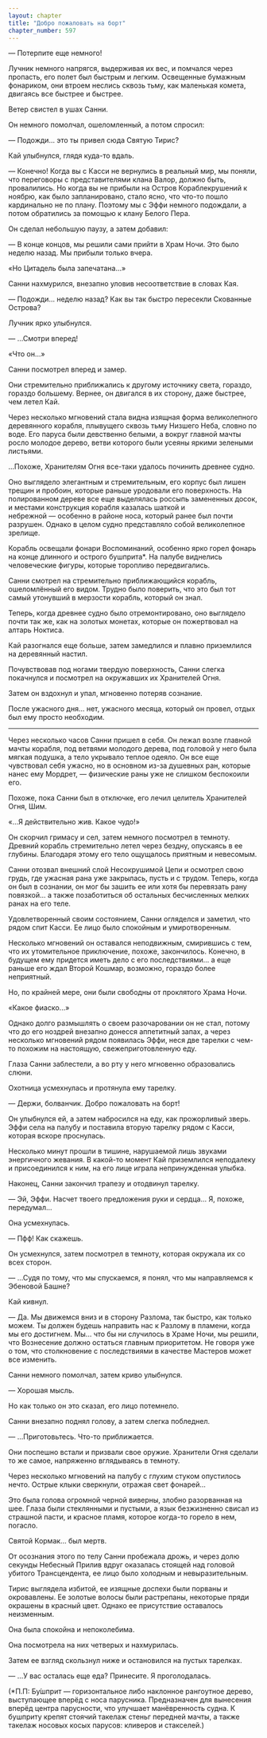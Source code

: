 ```yaml
---
layout: chapter
title: "Добро пожаловать на борт"
chapter_number: 597
---
```


— Потерпите еще немного!

Лучник немного напрягся, выдерживая их вес, и помчался через пропасть, его полет был быстрым и легким. Освещенные бумажным фонариком, они втроем неслись сквозь тьму, как маленькая комета, двигаясь все быстрее и быстрее.

Ветер свистел в ушах Санни.

Он немного помолчал, ошеломленный, а потом спросил:

— Подожди... это ты привел сюда Святую Тирис?

Кай улыбнулся, глядя куда-то вдаль.

— Конечно! Когда вы с Касси не вернулись в реальный мир, мы поняли, что переговоры с представителями клана Валор, должно быть, провалились. Но когда вы не прибыли на Остров Кораблекрушений к ноябрю, как было запланировано, стало ясно, что что-то пошло кардинально не по плану. Поэтому мы с Эффи немного подождали, а потом обратились за помощью к клану Белого Пера.

Он сделал небольшую паузу, а затем добавил:

— В конце концов, мы решили сами прийти в Храм Ночи. Это было неделю назад. Мы прибыли только вчера.

«Но Цитадель была запечатана...»

Санни нахмурился, внезапно уловив несоответствие в словах Кая.

— Подожди... неделю назад? Как вы так быстро пересекли Скованные Острова?

Лучник ярко улыбнулся.

— ...Смотри вперед!

«Что он...»

Санни посмотрел вперед и замер.

Они стремительно приближались к другому источнику света, гораздо, гораздо большему. Вернее, он двигался в их сторону, даже быстрее, чем летел Кай.

Через несколько мгновений стала видна изящная форма великолепного деревянного корабля, плывущего сквозь тьму Низшего Неба, словно по воде. Его паруса были девственно белыми, а вокруг главной мачты росло молодое дерево, ветви которого были усеяны яркими зелеными листьями.

...Похоже, Хранителям Огня все-таки удалось починить древнее судно.

Оно выглядело элегантным и стремительным, его корпус был лишен трещин и пробоин, которые раньше уродовали его поверхность. На полированном дереве все еще выделялась россыпь замененных досок, и местами конструкция корабля казалась шаткой и небрежной — особенно в районе носа, который ранее был почти разрушен. Однако в целом судно представляло собой великолепное зрелище.

Корабль освещали фонари Воспоминаний, особенно ярко горел фонарь на конце длинного и острого бушприта*. На палубе виднелись человеческие фигуры, которые торопливо передвигались.

Санни смотрел на стремительно приближающийся корабль, ошеломлённый его видом. Трудно было поверить, что это был тот самый утонувший в мерзости корабль, который он знал.

Теперь, когда древнее судно было отремонтировано, оно выглядело почти так же, как на золотых монетах, которые он пожертвовал на алтарь Ноктиса.

Кай разогнался еще больше, затем замедлился и плавно приземлился на деревянный настил.

Почувствовав под ногами твердую поверхность, Санни слегка покачнулся и посмотрел на окружавших их Хранителей Огня.

Затем он вздохнул и упал, мгновенно потеряв сознание.

После ужасного дня... нет, ужасного месяца, который он провел, отдых был ему просто необходим.

***

Через несколько часов Санни пришел в себя. Он лежал возле главной мачты корабля, под ветвями молодого дерева, под головой у него была мягкая подушка, а тело укрывало теплое одеяло. Он все еще чувствовал себя ужасно, но в основном из-за душевных ран, которые нанес ему Мордрет, — физические раны уже не слишком беспокоили его.

Похоже, пока Санни был в отключке, его лечил целитель Хранителей Огня, Шим.

«...Я действительно жив. Какое чудо!»

Он скорчил гримасу и сел, затем немного посмотрел в темноту. Древний корабль стремительно летел через бездну, опускаясь в ее глубины. Благодаря этому его тело ощущалось приятным и невесомым.

Санни отозвал внешний слой Несокрушимой Цепи и осмотрел свою грудь, где ужасная рана уже закрылась, пусть и с трудом. Теперь, когда он был в сознании, он мог бы зашить ее или хотя бы перевязать рану повязкой... а также позаботиться об остальных бесчисленных мелких ранах на его теле.

Удовлетворенный своим состоянием, Санни огляделся и заметил, что рядом спит Касси. Ее лицо было спокойным и умиротворенным.

Несколько мгновений он оставался неподвижным, смирившись с тем, что их утомительное приключение, похоже, закончилось. Конечно, в будущем ему придется иметь дело с его последствиями... а еще раньше его ждал Второй Кошмар, возможно, гораздо более неприятный.

Но, по крайней мере, они были свободны от проклятого Храма Ночи.

«Какое фиаско...»

Однако долго размышлять о своем разочаровании он не стал, потому что до его ноздрей внезапно донесся аппетитный запах, а через несколько мгновений рядом появилась Эффи, неся две тарелки с чем-то похожим на настоящую, свежеприготовленную еду.

Глаза Санни заблестели, а во рту у него мгновенно образовались слюни.

Охотница усмехнулась и протянула ему тарелку.

— Держи, болванчик. Добро пожаловать на борт!

Он улыбнулся ей, а затем набросился на еду, как прожорливый зверь. Эффи села на палубу и поставила вторую тарелку рядом с Касси, которая вскоре проснулась.

Несколько минут прошли в тишине, нарушаемой лишь звуками энергичного жевания. В какой-то момент Кай приземлился неподалеку и присоединился к ним, на его лице играла непринужденная улыбка.

Наконец, Санни закончил трапезу и отодвинул тарелку.

— Эй, Эффи. Насчет твоего предложения руки и сердца... Я, похоже, передумал...

Она усмехнулась.

— Пфф! Как скажешь.

Он усмехнулся, затем посмотрел в темноту, которая окружала их со всех сторон.

— ...Судя по тому, что мы спускаемся, я понял, что мы направляемся к Эбеновой Башне?

Кай кивнул.

— Да. Мы движемся вниз и в сторону Разлома, так быстро, как только можем. Ты должен будешь направить нас к Разлому в пламени, когда мы его достигнем. Мы... что бы ни случилось в Храме Ночи, мы решили, что Вознесение должно остаться главным приоритетом. Не говоря уже о том, что столкновение с последствиями в качестве Мастеров может все изменить.

Санни немного помолчал, затем криво улыбнулся.

— Хорошая мысль.

Но как только он это сказал, его лицо потемнело.

Санни внезапно поднял голову, а затем слегка побледнел.

— ...Приготовьтесь. Что-то приближается.

Они поспешно встали и призвали свое оружие. Хранители Огня сделали то же самое, напряженно вглядываясь в темноту.

Через несколько мгновений на палубу с глухим стуком опустилось нечто. Острые клыки сверкнули, отражая свет фонарей...

Это была голова огромной черной виверны, злобно разорванная на шее. Глаза были стеклянными и пустыми, а язык безжизненно свисал из страшной пасти, и красное пламя, которое когда-то горело в нем, погасло.

Святой Кормак... был мертв.

От осознания этого по телу Санни пробежала дрожь, и через долю секунды Небесный Прилив вдруг оказалась стоящей над головой убитого Трансцендента, ее лицо было холодным и невыразительным.

Тирис выглядела избитой, ее изящные доспехи были порваны и окровавлены. Ее золотые волосы были растрепаны, некоторые пряди окрашены в красный цвет. Однако ее присутствие оставалось неизменным.

Она была спокойна и непоколебима.

Она посмотрела на них четверых и нахмурилась.

Затем ее взгляд скользнул ниже и остановился на пустых тарелках.

— ...У вас осталась еще еда? Принесите. Я проголодалась.

(*П.П: Бу́шприт — горизонтальное либо наклонное рангоутное дерево, выступающее вперёд с носа парусника. Предназначен для вынесения вперёд центра парусности, что улучшает манёвренность судна. К бушприту крепят стоячий такелаж стеньг передней мачты, а также такелаж носовых косых парусов: кливеров и стакселей.)